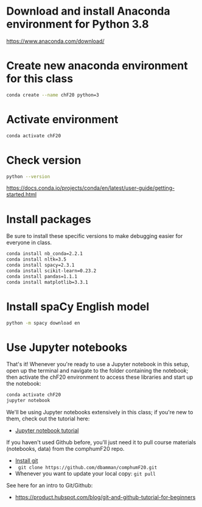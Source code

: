 # Download and install Anaconda environment for Python 3.8

https://www.anaconda.com/download/

# Create new anaconda environment for this class
```sh
conda create --name chF20 python=3
 ```

# Activate environment

```sh
conda activate chF20
```

# Check version

```sh
python --version 
```
https://docs.conda.io/projects/conda/en/latest/user-guide/getting-started.html

# Install packages

Be sure to install these specific versions to make debugging easier for everyone in class.

```sh
conda install nb_conda=2.2.1
conda install nltk=3.5
conda install spacy=2.3.1
conda install scikit-learn=0.23.2
conda install pandas=1.1.1
conda install matplotlib=3.3.1
```

# Install spaCy English model

```sh
python -m spacy download en
```

# Use Jupyter notebooks

That's it! Whenever you're ready to use a Jupyter notebook in this setup, open up the terminal and navigate to the folder containing the notebook; then activate the chF20 environment to access these libraries and start up the notebook:

```sh
conda activate chF20
jupyter notebook
```

We'll be using Jupyter notebooks extensively in this class; if you're new to them, check out the tutorial here:

* [Jupyter notebook tutorial](https://www.dataquest.io/blog/jupyter-notebook-tutorial/)

If you haven't used Github before, you'll just need it to pull course materials (notebooks, data) from the comphumF20 repo.

* [Install git](https://git-scm.com/book/en/v2/Getting-Started-Installing-Git)
* ` git clone https://github.com/dbamman/comphumF20.git`
* Whenever you want to update your local copy: `git pull`

See here for an intro to Git/Github:


* https://product.hubspot.com/blog/git-and-github-tutorial-for-beginners


